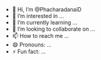 - 👋 Hi, I’m @PhacharadanaiD
- 👀 I’m interested in ...
- 🌱 I’m currently learning ...
- 💞️ I’m looking to collaborate on ...
- 📫 How to reach me ...
- 😄 Pronouns: ...
- ⚡ Fun fact: ...

<!---
PhacharadanaiD/PhacharadanaiD is a ✨ special ✨ repository because its `README.md` (this file) appears on your GitHub profile.
You can click the Preview link to take a look at your changes.
--->
